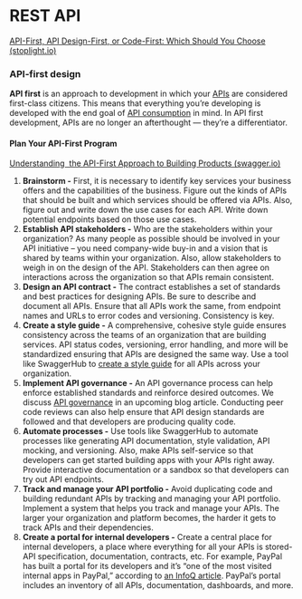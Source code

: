 # REST API

[API-First, API Design-First, or Code-First: Which Should You Choose (stoplight.io)](https://blog.stoplight.io/api-first-api-design-first-or-code-first-which-should-you-choose#threedifferentapproaches)

### API-first design

**API first** is an approach to development in which your [APIs](https://www.akana.com/blog/what-is-an-api) are considered first-class citizens. This means that everything you’re developing is developed with the end goal of [API consumption](https://www.akana.com/blog/consume-apis) in mind. In API first development, APIs are no longer an afterthought — they’re a differentiator.

#### Plan Your API-First Program

[Understanding  the API-First Approach to Building Products (swagger.io)](https://swagger.io/resources/articles/adopting-an-api-first-approach/)

1. **Brainstorm -** First, it is necessary to identify key services your business offers and the capabilities of the business. Figure out the kinds of APIs that should be built and which services should be offered via APIs. Also, figure out and write down the use cases for each API. Write down potential endpoints based on those use cases.
2. **Establish API stakeholders -** Who are the stakeholders within your organization? As many people as possible should be involved in your API initiative – you need company-wide buy-in and a vision that is shared by teams within your organization. Also, allow stakeholders to weigh in on the design of the API. Stakeholders can then agree on interactions across the organization so that APIs remain consistent.
3. **Design an API contract -** The contract establishes a set of standards and best practices for designing APIs. Be sure to describe and document all APIs. Ensure that all APIs work the same, from endpoint names and URLs to error codes and versioning. Consistency is key. 
4. **Create a style guide -** A comprehensive, cohesive style guide ensures consistency across the teams of an organization that are building services. API status codes, versioning, error handling, and more will be standardized ensuring that APIs are designed the same way. Use a tool like SwaggerHub to [create a style guide](https://swagger.io/tools/swaggerhub/faster-api-design/) for all APIs across your organization.
5. **Implement API governance -** An API governance process can help enforce established standards and reinforce desired outcomes. We discuss [API governance](https://swagger.io/solutions/governance-and-standardization/) in an upcoming blog article. Conducting peer code reviews can also help ensure that API design standards are followed and that developers are producing quality code.
6. **Automate processes -** Use tools like SwaggerHub to automate processes like generating API documentation, style validation, API mocking, and versioning. Also, make APIs self-service so that developers can get started building apps with your APIs right away. Provide interactive documentation or a sandbox so that developers can try out API endpoints. 
7. **Track and manage your API portfolio -** Avoid duplicating code and building redundant APIs by tracking and managing your API portfolio. Implement a system that helps you track and manage your APIs. The larger your organization and platform becomes, the harder it gets to track APIs and their dependencies.
8. **Create a portal for internal developers -** Create a central place for internal developers, a place where everything for all your APIs is stored- API specification, documentation, contracts, etc. For example, PayPal has built a portal for its developers and it’s “one of the most visited internal apps in PayPal,” according to [an InfoQ article](https://www.infoq.com/articles/paypal-api-first-part1). PayPal’s portal includes an inventory of all APIs, documentation, dashboards, and more.
